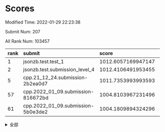 # Scores

Modified Time: 2022-01-29 22:23:38

Submit Num: 207

All Rank Num: 103457

| rank |               submit               |       score        |       sigma        | pk_num |
| :--- | :--------------------------------- | :----------------- | :----------------- | :----- |
| 1    | jsonzb.test.test_1                 | 1012.6057169947147 | 0.8103391112873206 | 1996   |
| 2    | jsonzb.test.submission_level_4     | 1012.4106491953455 | 0.7939399771297623 | 1998   |
| 5    | cpp.21_12_24.submission-2b2ea0d7   | 1011.7353993993593 | 0.7770990894302937 | 1997   |
| 57   | cpp.2022_01_09.submission-816672bd | 1004.8103967231496 | 0.7268745409092365 | 2000   |
| 61   | cpp.2022_01_09.submission-5b0e3de2 | 1004.1809894324296 | 0.7128083708717404 | 2001   |


<details>
<summary>全部</summary>

| rank |                 submit                 |       score        |       sigma        | pk_num |
| :--- | :------------------------------------- | :----------------- | :----------------- | :----- |
| 1    | jsonzb.test.test_1                     | 1012.6057169947147 | 0.8103391112873206 | 1996   |
| 2    | jsonzb.test.submission_level_4         | 1012.4106491953455 | 0.7939399771297623 | 1998   |
| 3    | gobigger.level_3.submission_level_3_49 | 1012.2563617657509 | 0.7805973828228072 | 1998   |
| 4    | gobigger.level_3.submission_level_3_0  | 1011.7366910275817 | 0.7896115846388964 | 1996   |
| 5    | cpp.21_12_24.submission-2b2ea0d7       | 1011.7353993993593 | 0.7770990894302937 | 1997   |
| 6    | gobigger.level_3.submission_level_3_41 | 1011.7006414131283 | 0.763908393748769  | 1997   |
| 7    | gobigger.level_3.submission_level_3_46 | 1011.3581852501085 | 0.8039128348940513 | 2003   |
| 8    | gobigger.level_3.submission_level_3_24 | 1011.3305913138506 | 0.7893484198385605 | 1996   |
| 9    | gobigger.level_3.submission_level_3_8  | 1011.0129939466436 | 0.7803152602539868 | 1994   |
| 10   | gobigger.level_3.submission_level_3_35 | 1011.0046665003864 | 0.7807129263117786 | 2000   |
| 11   | gobigger.level_3.submission_level_3_9  | 1011.003272771429  | 0.7676818938925241 | 2001   |
| 12   | gobigger.level_3.submission_level_3_34 | 1010.8995720160681 | 0.7497332277204617 | 2003   |
| 13   | gobigger.level_3.submission_level_3_18 | 1010.87697095349   | 0.7676206181310947 | 2004   |
| 14   | gobigger.level_3.submission_level_3_22 | 1010.7940290125731 | 0.7577738675221672 | 2001   |
| 15   | gobigger.level_3.submission_level_3_37 | 1010.7362288614586 | 0.7690907901627086 | 1996   |
| 16   | gobigger.level_3.submission_level_3_43 | 1010.7152812862313 | 0.7598041165035707 | 2002   |
| 17   | gobigger.level_3.submission_level_3_42 | 1010.6090685466497 | 0.7779487764035155 | 2001   |
| 18   | gobigger.level_3.submission_level_3_45 | 1010.5666563333455 | 0.7399960974158933 | 2003   |
| 19   | gobigger.level_3.submission_level_3_26 | 1010.3792545743948 | 0.7636289811493993 | 1996   |
| 20   | gobigger.level_3.submission_level_3_27 | 1010.3675234628936 | 0.7644129376818058 | 1993   |
| 21   | gobigger.level_3.submission_level_3_1  | 1010.3256052666886 | 0.7537857716671392 | 2005   |
| 22   | gobigger.level_3.submission_level_3_5  | 1010.3094665831994 | 0.7665154835370694 | 1998   |
| 23   | gobigger.level_3.submission_level_3_29 | 1010.3014702726034 | 0.7891905766130572 | 2000   |
| 24   | gobigger.level_3.submission_level_3_38 | 1010.2603782728254 | 0.7339815357484022 | 1994   |
| 25   | gobigger.level_3.submission_level_3_10 | 1010.2474113608333 | 0.7621391479421439 | 2000   |
| 26   | gobigger.level_3.submission_level_3_23 | 1010.2449589490034 | 0.749655701321742  | 2003   |
| 27   | gobigger.level_3.submission_level_3_39 | 1010.1629474421452 | 0.7737172797725039 | 2001   |
| 28   | gobigger.level_3.submission_level_3_7  | 1009.9811832234728 | 0.7506825883719866 | 2000   |
| 29   | gobigger.level_3.submission_level_3_32 | 1009.9714256843737 | 0.7532566458544612 | 1996   |
| 30   | gobigger.level_3.submission_level_3_31 | 1009.9566057218419 | 0.7499353401388746 | 1999   |
| 31   | gobigger.level_3.submission_level_3_13 | 1009.8932318253595 | 0.7597811903975131 | 1997   |
| 32   | gobigger.level_3.submission_level_3_40 | 1009.8529906915181 | 0.7474424866235471 | 2003   |
| 33   | gobigger.level_3.submission_level_3_3  | 1009.8203567932133 | 0.7751041011669101 | 1991   |
| 34   | gobigger.level_3.submission_level_3_48 | 1009.6826709518515 | 0.7579343122715878 | 2002   |
| 35   | gobigger.level_3.submission_level_3_2  | 1009.6545274395687 | 0.7429125839035132 | 2001   |
| 36   | gobigger.level_3.submission_level_3_12 | 1009.621619843508  | 0.7554259733030756 | 2000   |
| 37   | gobigger.level_3.submission_level_3_4  | 1009.5666851781141 | 0.7649264388283956 | 2001   |
| 38   | gobigger.level_3.submission_level_3_6  | 1009.556835835514  | 0.7549985776696053 | 1999   |
| 39   | gobigger.level_3.submission_level_3_21 | 1009.3788171841179 | 0.7556058491040099 | 2000   |
| 40   | gobigger.level_3.submission_level_3_30 | 1009.3690270355297 | 0.7408702163561595 | 1993   |
| 41   | gobigger.level_3.submission_level_3_28 | 1009.2551051205625 | 0.7572352126758128 | 2004   |
| 42   | gobigger.level_3.submission_level_3_16 | 1009.2434439222218 | 0.7233829672095196 | 2000   |
| 43   | gobigger.level_3.submission_level_3_36 | 1009.1853509184999 | 0.7395703673279701 | 1995   |
| 44   | gobigger.level_3.submission_level_3_25 | 1009.1339222273876 | 0.7774281381950695 | 1995   |
| 45   | gobigger.level_3.submission_level_3_19 | 1009.1301506156507 | 0.7466753631951891 | 2002   |
| 46   | gobigger.level_3.submission_level_3_20 | 1008.9537520063005 | 0.7529710817957698 | 2003   |
| 47   | gobigger.level_3.submission_level_3_15 | 1008.9010988024456 | 0.7386836641036725 | 1997   |
| 48   | gobigger.level_3.submission_level_3_11 | 1008.8972976846662 | 0.7520116163405419 | 1997   |
| 49   | gobigger.level_3.submission_level_3_14 | 1008.789484092015  | 0.7587609154261148 | 2001   |
| 50   | gobigger.level_3.submission_level_3_33 | 1008.7827115163524 | 0.7513187060342299 | 1998   |
| 51   | gobigger.level_3.submission_level_3_44 | 1008.7362658604083 | 0.7307907205748435 | 2000   |
| 52   | gobigger.level_3.submission_level_3_47 | 1008.5128415840909 | 0.7833625068821537 | 2002   |
| 53   | gobigger.level_3.submission_level_3_17 | 1007.5086207405384 | 0.7432646384634413 | 2000   |
| 54   | gobigger.level_1.submission_level_1_21 | 1005.344660824352  | 0.730072321627681  | 2001   |
| 55   | gobigger.level_1.submission_level_1_15 | 1005.0342553515022 | 0.7118777668649581 | 1994   |
| 56   | gobigger.level_1.submission_level_1_25 | 1004.8999287492031 | 0.7106532769791967 | 1999   |
| 57   | cpp.2022_01_09.submission-816672bd     | 1004.8103967231496 | 0.7268745409092365 | 2000   |
| 58   | gobigger.level_1.submission_level_1_48 | 1004.3552759779886 | 0.7241793525445339 | 1995   |
| 59   | gobigger.level_1.submission_level_1_40 | 1004.2293984119336 | 0.7159942048764181 | 2000   |
| 60   | gobigger.level_1.submission_level_1_44 | 1004.2248101272987 | 0.7294785339845794 | 2002   |
| 61   | cpp.2022_01_09.submission-5b0e3de2     | 1004.1809894324296 | 0.7128083708717404 | 2001   |
| 62   | gobigger.level_1.submission_level_1_23 | 1004.1060359365162 | 0.7029333033683905 | 1993   |
| 63   | gobigger.level_1.submission_level_1_20 | 1004.1044782509634 | 0.7246790325873319 | 1998   |
| 64   | gobigger.level_1.submission_level_1_5  | 1004.07338395093   | 0.7364483345306937 | 1997   |
| 65   | gobigger.level_1.submission_level_1_27 | 1003.8900536567261 | 0.7373626507317054 | 1997   |
| 66   | gobigger.level_1.submission_level_1_6  | 1003.8521553993485 | 0.7106730454341743 | 1997   |
| 67   | gobigger.level_1.submission_level_1_33 | 1003.7548933314671 | 0.7259807441865618 | 1995   |
| 68   | gobigger.level_1.submission_level_1_42 | 1003.7292604068241 | 0.7235602560423445 | 2004   |
| 69   | gobigger.level_1.submission_level_1_49 | 1003.6455184809296 | 0.7267982661982457 | 1998   |
| 70   | gobigger.level_1.submission_level_1_19 | 1003.6147898926652 | 0.718564868469408  | 1998   |
| 71   | gobigger.level_1.submission_level_1_9  | 1003.5829878599939 | 0.7241045674019285 | 2005   |
| 72   | gobigger.level_1.submission_level_1_29 | 1003.5367617554392 | 0.7118454660174783 | 1999   |
| 73   | gobigger.level_1.submission_level_1_12 | 1003.4602041775145 | 0.7352065410478349 | 1997   |
| 74   | gobigger.level_1.submission_level_1_11 | 1003.4456102224336 | 0.6990074148144718 | 2001   |
| 75   | gobigger.level_1.submission_level_1_1  | 1003.4093696154591 | 0.7134245942649132 | 2000   |
| 76   | gobigger.level_1.submission_level_1_46 | 1003.3559805969006 | 0.7170280127412599 | 1995   |
| 77   | gobigger.level_1.submission_level_1_37 | 1003.3072452821671 | 0.7214383781390392 | 1998   |
| 78   | gobigger.level_1.submission_level_1_35 | 1003.2777916489193 | 0.720221442241394  | 2003   |
| 79   | gobigger.level_1.submission_level_1_28 | 1003.2753056872001 | 0.7174080480964437 | 2002   |
| 80   | gobigger.level_1.submission_level_1_4  | 1003.2472514708661 | 0.7137019657198359 | 1999   |
| 81   | gobigger.level_1.submission_level_1_17 | 1003.1384532674978 | 0.7245361172163756 | 1993   |
| 82   | gobigger.level_1.submission_level_1_2  | 1003.090948013726  | 0.7200334538064371 | 1999   |
| 83   | gobigger.level_1.submission_level_1_13 | 1002.9773740419749 | 0.7040087976190816 | 1998   |
| 84   | gobigger.level_1.submission_level_1_22 | 1002.8245835837504 | 0.7094120895435656 | 1996   |
| 85   | gobigger.level_1.submission_level_1_39 | 1002.7985271844773 | 0.7211078433895909 | 2004   |
| 86   | gobigger.level_1.submission_level_1_24 | 1002.7745644644442 | 0.7000723651867099 | 2003   |
| 87   | gobigger.level_1.submission_level_1_14 | 1002.7145232955814 | 0.7096442980449347 | 1999   |
| 88   | gobigger.level_1.submission_level_1_38 | 1002.6861043335629 | 0.7256480846963669 | 2003   |
| 89   | gobigger.level_1.submission_level_1_26 | 1002.6173412105065 | 0.7166787670112013 | 1995   |
| 90   | gobigger.level_1.submission_level_1_41 | 1002.6002645944296 | 0.7122007952026634 | 2003   |
| 91   | gobigger.level_1.submission_level_1_47 | 1002.594001146936  | 0.7057938868624786 | 1998   |
| 92   | gobigger.level_1.submission_level_1_34 | 1002.5222805093111 | 0.7087215432777096 | 1990   |
| 93   | gobigger.level_1.submission_level_1_32 | 1002.4562825903141 | 0.7121512845128872 | 1996   |
| 94   | gobigger.level_1.submission_level_1_36 | 1002.4540157806241 | 0.7165608068432835 | 1997   |
| 95   | gobigger.level_1.submission_level_1_45 | 1002.4157199088713 | 0.7117854909628814 | 1990   |
| 96   | gobigger.level_1.submission_level_1_8  | 1002.3823950277691 | 0.702134378567221  | 1998   |
| 97   | gobigger.level_1.submission_level_1_0  | 1002.3693360611887 | 0.7080821083812723 | 1998   |
| 98   | gobigger.level_1.submission_level_1_7  | 1002.3625637701996 | 0.7155863286810676 | 1992   |
| 99   | gobigger.level_1.submission_level_1_16 | 1002.2734290350106 | 0.7168802922134208 | 2004   |
| 100  | gobigger.level_1.submission_level_1_18 | 1002.2678056640558 | 0.7290568496845189 | 1996   |
| 101  | gobigger.level_1.submission_level_1_43 | 1002.1332089218843 | 0.7046939010743761 | 2000   |
| 102  | gobigger.level_1.submission_level_1_30 | 1002.10798474093   | 0.717245498774134  | 2003   |
| 103  | gobigger.level_1.submission_level_1_10 | 1001.821131785665  | 0.715418771960424  | 2000   |
| 104  | gobigger.level_1.submission_level_1_3  | 1001.7285287306411 | 0.7072170593423617 | 1999   |
| 105  | gobigger.level_1.submission_level_1_31 | 1000.2373267736056 | 0.7258995073493939 | 1999   |
| 106  | gobigger.random.submission_random_19   | 997.4928566523089  | 0.70692132767448   | 1998   |
| 107  | gobigger.random.submission_random_15   | 997.3405253378473  | 0.6992953086896834 | 2002   |
| 108  | gobigger.random.submission_random_34   | 997.195322789441   | 0.7215968848303568 | 1996   |
| 109  | gobigger.random.submission_random_44   | 997.0287429120358  | 0.71853731380836   | 2002   |
| 110  | gobigger.random.submission_random_49   | 996.8227961027088  | 0.7069104105769201 | 2007   |
| 111  | gobigger.random.submission_random_33   | 996.8154395833668  | 0.70431734734387   | 2002   |
| 112  | gobigger.random.submission_random_29   | 996.745753246783   | 0.7055735744117647 | 2002   |
| 113  | gobigger.random.submission_random_10   | 996.6882530007883  | 0.711550116599985  | 2002   |
| 114  | gobigger.random.submission_random_31   | 996.6021265546767  | 0.7080355620727595 | 2001   |
| 115  | gobigger.random.submission_random_38   | 996.4855748561829  | 0.7184649234262087 | 1997   |
| 116  | gobigger.random.submission_random_47   | 996.4841379877005  | 0.704101095179494  | 2001   |
| 117  | gobigger.random.submission_random_3    | 996.4775859154597  | 0.6988467670470612 | 2000   |
| 118  | gobigger.random.submission_random_39   | 996.3960891532612  | 0.7093427424406922 | 1995   |
| 119  | gobigger.random.submission_random_35   | 996.3644626849895  | 0.7167780840110377 | 2004   |
| 120  | gobigger.random.submission_random_36   | 996.1209937598265  | 0.7049105337126709 | 2003   |
| 121  | gobigger.random.submission_random_23   | 996.0879088577442  | 0.7085751359947154 | 2005   |
| 122  | gobigger.random.submission_random_30   | 996.0743426434199  | 0.7075063153156588 | 1998   |
| 123  | gobigger.random.submission_random_18   | 996.0404401577963  | 0.7003124399846491 | 1994   |
| 124  | gobigger.random.submission_random_27   | 995.9938615420184  | 0.6989141613918878 | 1998   |
| 125  | gobigger.random.submission_random_43   | 995.96175358375    | 0.7016980693860229 | 1995   |
| 126  | gobigger.random.submission_random_11   | 995.9561708467534  | 0.7247991453821845 | 1999   |
| 127  | gobigger.random.submission_random_17   | 995.9376655228815  | 0.7085997565421064 | 1996   |
| 128  | gobigger.random.submission_random_7    | 995.9137787080267  | 0.7041665389147276 | 2001   |
| 129  | gobigger.random.submission_random_37   | 995.8990707384894  | 0.6923976212410825 | 2003   |
| 130  | gobigger.random.submission_random_22   | 995.8646256983551  | 0.7096293915113028 | 2003   |
| 131  | gobigger.random.submission_random_40   | 995.856078953488   | 0.6972640305592531 | 2002   |
| 132  | gobigger.random.submission_random_20   | 995.842021862407   | 0.7230979758848171 | 2001   |
| 133  | gobigger.random.submission_random_16   | 995.8267329521184  | 0.70622261818105   | 2000   |
| 134  | gobigger.random.submission_random_21   | 995.8151544927822  | 0.7031086872175222 | 1999   |
| 135  | gobigger.random.submission_random_0    | 995.7627155990075  | 0.7244611406898203 | 1998   |
| 136  | gobigger.random.submission_random_25   | 995.7613547568022  | 0.7050415342538833 | 1998   |
| 137  | gobigger.random.submission_random_46   | 995.6709945544134  | 0.696260236593029  | 1998   |
| 138  | gobigger.random.submission_random_24   | 995.6435973279298  | 0.7077690254992405 | 1998   |
| 139  | gobigger.random.submission_random_4    | 995.6431692144351  | 0.7134428036115951 | 1998   |
| 140  | gobigger.random.submission_random_26   | 995.6050220634819  | 0.7058377148845324 | 1994   |
| 141  | gobigger.random.submission_random_41   | 995.5884665232134  | 0.7279467290694269 | 1998   |
| 142  | gobigger.random.submission_random_28   | 995.5093998460114  | 0.7019854912445185 | 1999   |
| 143  | gobigger.random.submission_random_9    | 995.5076908870165  | 0.7115679256038966 | 2003   |
| 144  | gobigger.random.submission_random_14   | 995.4452796922988  | 0.7148748902164658 | 2001   |
| 145  | gobigger.random.submission_random_45   | 995.442215477139   | 0.7138111407762637 | 2004   |
| 146  | gobigger.random.submission_random_6    | 995.4323834131044  | 0.7198713538924598 | 1994   |
| 147  | gobigger.random.submission_random_1    | 995.4185886690376  | 0.7354504227744608 | 1999   |
| 148  | gobigger.random.submission_random_32   | 995.407386433991   | 0.716973587011202  | 2001   |
| 149  | gobigger.random.submission_random_48   | 995.3800274762324  | 0.7108668074463047 | 2001   |
| 150  | gobigger.random.submission_random_5    | 995.2711196377652  | 0.7145550215471163 | 2000   |
| 151  | gobigger.random.submission_random_2    | 995.2379217021415  | 0.6982427642640219 | 2000   |
| 152  | gobigger.random.submission_random_8    | 995.1487920154868  | 0.7134357206623358 | 2001   |
| 153  | gobigger.random.submission_random_12   | 994.950315961438   | 0.7198635994556283 | 1999   |
| 154  | gobigger.random.submission_random_13   | 994.9151478902867  | 0.7322366712420517 | 1997   |
| 155  | gobigger.random.submission_random_42   | 994.531343476383   | 0.7133309232853533 | 1996   |
| 156  | gobigger.level_2.submission_level_2_12 | 993.9892254112856  | 0.7263161290742491 | 1997   |
| 157  | gobigger.level_2.submission_level_2_9  | 993.7215988368624  | 0.7157869958057059 | 1994   |
| 158  | gobigger.level_2.submission_level_2_0  | 993.5615103185264  | 0.736099065367407  | 2001   |
| 159  | gobigger.level_2.submission_level_2_42 | 993.3329621471178  | 0.7259859672026613 | 2004   |
| 160  | gobigger.level_2.submission_level_2_19 | 993.3143262754589  | 0.7296653721310736 | 2001   |
| 161  | gobigger.level_2.submission_level_2_25 | 993.180021821385   | 0.7290322655597822 | 1996   |
| 162  | gobigger.level_2.submission_level_2_40 | 993.1582738245356  | 0.748612742743613  | 2002   |
| 163  | gobigger.level_2.submission_level_2_29 | 993.1149231048822  | 0.7390023958676366 | 2000   |
| 164  | gobigger.level_2.submission_level_2_15 | 993.1141690652074  | 0.7251019898153802 | 2000   |
| 165  | gobigger.level_2.submission_level_2_11 | 993.1114117436168  | 0.7298307040533264 | 1994   |
| 166  | gobigger.level_2.submission_level_2_10 | 993.0299142172363  | 0.7413476584176296 | 1998   |
| 167  | gobigger.level_2.submission_level_2_17 | 993.021686502604   | 0.7187033520576291 | 2003   |
| 168  | gobigger.level_2.submission_level_2_47 | 993.019135597956   | 0.726989151198854  | 2000   |
| 169  | gobigger.level_2.submission_level_2_46 | 992.8161718321439  | 0.7334298153867438 | 2002   |
| 170  | gobigger.level_2.submission_level_2_36 | 992.7689169838559  | 0.7407138919292842 | 2000   |
| 171  | gobigger.level_2.submission_level_2_2  | 992.6054260213975  | 0.758427068922707  | 2004   |
| 172  | gobigger.level_2.submission_level_2_24 | 992.4521907170865  | 0.7523295669738107 | 1999   |
| 173  | gobigger.level_2.submission_level_2_8  | 992.337968705057   | 0.7521433822655376 | 1990   |
| 174  | gobigger.level_2.submission_level_2_27 | 992.3244388787114  | 0.754434146386808  | 2000   |
| 175  | gobigger.level_2.submission_level_2_23 | 992.1395518933263  | 0.7421084611782248 | 2000   |
| 176  | gobigger.level_2.submission_level_2_41 | 992.1151789241699  | 0.7498849092780858 | 1998   |
| 177  | gobigger.level_2.submission_level_2_39 | 992.1145750658208  | 0.7600525553107051 | 2005   |
| 178  | gobigger.level_2.submission_level_2_5  | 992.080959834918   | 0.7361772036768789 | 2000   |
| 179  | gobigger.level_2.submission_level_2_37 | 992.0621560148319  | 0.7361119817185727 | 2003   |
| 180  | gobigger.level_2.submission_level_2_13 | 992.0132933666991  | 0.7260806816453922 | 2006   |
| 181  | gobigger.level_2.submission_level_2_21 | 991.9443032673439  | 0.746478617605348  | 2000   |
| 182  | gobigger.level_2.submission_level_2_49 | 991.8597573393339  | 0.7479551226744071 | 2000   |
| 183  | gobigger.level_2.submission_level_2_18 | 991.8246783603046  | 0.7401612668309845 | 1993   |
| 184  | gobigger.level_2.submission_level_2_38 | 991.7780488187251  | 0.7502877514545673 | 1999   |
| 185  | gobigger.level_2.submission_level_2_30 | 991.6567932299062  | 0.7371388412127949 | 2002   |
| 186  | gobigger.level_2.submission_level_2_1  | 991.5970729123947  | 0.731002193595772  | 1999   |
| 187  | gobigger.level_2.submission_level_2_22 | 991.5784036996229  | 0.758986985536293  | 1996   |
| 188  | gobigger.level_2.submission_level_2_3  | 991.562983712721   | 0.7559728786929361 | 2000   |
| 189  | gobigger.level_2.submission_level_2_34 | 991.4485335903687  | 0.7795501096307934 | 2002   |
| 190  | gobigger.level_2.submission_level_2_4  | 991.3971841852165  | 0.7422491188267336 | 2002   |
| 191  | gobigger.level_2.submission_level_2_43 | 991.3471225133185  | 0.7673349375361631 | 1997   |
| 192  | gobigger.level_2.submission_level_2_6  | 991.3250905974115  | 0.7771599436120228 | 2001   |
| 193  | gobigger.level_2.submission_level_2_48 | 991.2984614244001  | 0.7431191715014551 | 1994   |
| 194  | gobigger.level_2.submission_level_2_16 | 991.2643243653765  | 0.7360198819106455 | 1999   |
| 195  | gobigger.level_2.submission_level_2_14 | 991.236768093824   | 0.7557399752829149 | 2003   |
| 196  | gobigger.level_2.submission_level_2_45 | 991.1978952208757  | 0.7408519112062223 | 2004   |
| 197  | gobigger.level_2.submission_level_2_33 | 991.1359598861261  | 0.7640603624873279 | 2004   |
| 198  | gobigger.level_2.submission_level_2_20 | 991.0881843222201  | 0.7490765659280895 | 1994   |
| 199  | gobigger.level_2.submission_level_2_44 | 991.0242738084416  | 0.753789974946163  | 1998   |
| 200  | gobigger.level_2.submission_level_2_32 | 990.9665086698772  | 0.7623493320717956 | 1992   |
| 201  | gobigger.level_2.submission_level_2_31 | 990.7156487830206  | 0.76119482460522   | 2001   |
| 202  | gobigger.level_2.submission_level_2_35 | 990.6961709474754  | 0.7634154593779013 | 1999   |
| 203  | gobigger.level_2.submission_level_2_26 | 990.6110009137113  | 0.7450620393624288 | 2002   |
| 204  | gobigger.level_2.submission_level_2_7  | 990.5982191478197  | 0.7595251956470349 | 2001   |
| 205  | gobigger.level_2.submission_level_2_28 | 990.1050717451645  | 0.760437159220664  | 1999   |
| 206  | gobigger.none.submission_none_1        | 976.4105776604857  | 1.3692888612717458 | 1999   |
| 207  | gobigger.none.submission_none_0        | 975.827143450441   | 1.5398627083877245 | 1998   |

</details>